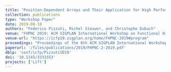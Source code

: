 ```yaml
---
title: "Position-Dependent Arrays and Their Application for High Performance Code Generation"
collection: publications
type: "Workshop Paper"
date: 2019-08-18
authors: "Federico Pizzuti, Michel Steuwer, and Christophe Dubach"
venue: "FHPNC 2019: ACM SIGPLAN International Workshop on Functional High-Performance and Numerical Computing 2019"
venue-url: "https://icfp19.sigplan.org/home/FHPNC-2019#program"
proceedings: "Proceedings of the 8th ACM SIGPLAN International Workshop on Functional High-Performance and Numerical Computing @ FHPNC 2019, Berlin, August 2019."
paperurl: '/files/publications/2019/FHPNC-2-2019.pdf'
dblp: 'conf/icfp/PizzutiSD19'
doi: '10.1145/3331553'
projects: ['Lift']
---
```

